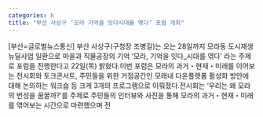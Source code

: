```yaml
---
categories: h
title: "부산 사상구 ‘모라 기억을 잇다시대를 엮다’ 포럼 개최"
---
```

[부산=글로벌뉴스통신] 부산 사상구(구청장 조병길)는 오는 28일까지 모라동 도시재생뉴딜사업 일환으로 마을과 직물공장의 기억 ‘모라, 기억을 잇다_시대를 엮다’ 라는 주제로 포럼을 진행한다고 22일(목) 밝혔다.이번 포럼은 모라의 과거・현재・미래를 이어보는 전시회와 토크콘서트, 주민들을 위한 거점공간인 모래내 다온플랫폼 활성화 방안에 대해 논의하는 워크숍 등 크게 3개의 프로그램으로 이뤄졌다.전시회는 ‘우리는 왜 모라의 번성을 꿈꿀까?’를 주제로 주민들의 인터뷰와 사진을 통해 모라의 과거・현재・미래를 엮어보는 시간으로 마련했으며 전